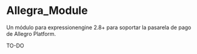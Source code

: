 # Allegra_Module
Un módulo para expressionengine 2.8+ para soportar la pasarela de pago de Allegro Platform.

TO-DO

